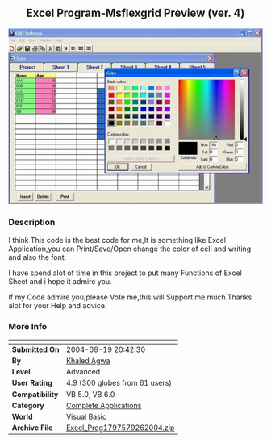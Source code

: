﻿<div align="center">

## Excel Program\-Msflexgrid Preview \(ver\. 4\)

<img src="PIC20049112966929.jpg">
</div>

### Description

I think This code is the best code for me,It is something like Excel Application,you can Print/Save/Open change the color of cell and writing and also the font.

I have spend alot of time in this project to put many Functions of Excel Sheet and i hope it admire you.

If my Code admire you,please Vote me,this will Support me much.Thanks alot for your Help and advice.
 
### More Info
 


<span>             |<span>
---                |---
**Submitted On**   |2004-09-19 20:42:30
**By**             |[Khaled Agwa](https://github.com/Planet-Source-Code/PSCIndex/blob/master/ByAuthor/khaled-agwa.md)
**Level**          |Advanced
**User Rating**    |4.9 (300 globes from 61 users)
**Compatibility**  |VB 5\.0, VB 6\.0
**Category**       |[Complete Applications](https://github.com/Planet-Source-Code/PSCIndex/blob/master/ByCategory/complete-applications__1-27.md)
**World**          |[Visual Basic](https://github.com/Planet-Source-Code/PSCIndex/blob/master/ByWorld/visual-basic.md)
**Archive File**   |[Excel\_Prog1797579262004\.zip](https://github.com/Planet-Source-Code/khaled-agwa-excel-program-msflexgrid-preview-ver-4__1-55946/archive/master.zip)









